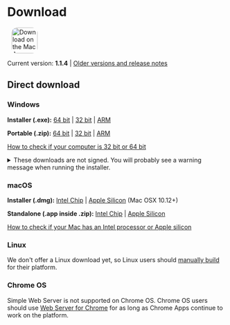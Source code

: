 # Download

<ms-store-badge productid="9PC6682RJCDD" size="large" style="margin-right: 10px;"></ms-store-badge><a href="https://apps.apple.com/us/app/simple-web-server/id1625925255?mt=12&amp;itsct=apps_box_badge&amp;itscg=30200" target="_blank" rel="noopener"><img src="/appstorebadge.svg" alt="Download on the Mac App Store" style="border-radius:13px;height: 60px;"></a>

Current version: **1.1.4** | [Older versions and release notes](https://github.com/terreng/simple-web-server/releases)

## Direct download

### Windows

**Installer (.exe):** [64 bit](https://github.com/terreng/simple-web-server/releases/download/v1.1.4/Simple-Web-Server-Installer-1.1.4-x64.exe) | [32 bit](https://github.com/terreng/simple-web-server/releases/download/v1.1.4/Simple-Web-Server-Installer-1.1.4-ia32.exe) | [ARM](https://github.com/terreng/simple-web-server/releases/download/v1.1.4/Simple-Web-Server-Installer-1.1.4-arm64.exe)

**Portable (.zip):** [64 bit](https://github.com/terreng/simple-web-server/releases/download/v1.1.4/Simple-Web-Server-1.1.4-win.zip) | [32 bit](https://github.com/terreng/simple-web-server/releases/download/v1.1.4/Simple-Web-Server-1.1.4-ia32-win.zip) | [ARM](https://github.com/terreng/simple-web-server/releases/download/v1.1.4/Simple-Web-Server-1.1.4-arm64-win.zip)

[How to check if your computer is 32 bit or 64 bit](https://support.microsoft.com/en-us/windows/32-bit-and-64-bit-windows-frequently-asked-questions-c6ca9541-8dce-4d48-0415-94a3faa2e13d)

<p>
<details>
  <summary>These downloads are not signed. You will probably see a warning message when running the installer.</summary>

  Click **More info** and then **Run anyway** to continue.

  <figure>
      <img src='/images/windows_code_sign_warning.jpeg' style='width: 350px'>
      <figcaption>Windows Defender warning message</figcaption>
  </figure>
</details>
</p>


### macOS

**Installer (.dmg):** [Intel Chip](https://github.com/terreng/simple-web-server/releases/download/v1.1.4/Simple-Web-Server-1.1.4.dmg) | [Apple Silicon](https://github.com/terreng/simple-web-server/releases/download/v1.1.4/Simple-Web-Server-1.1.4-arm64.dmg) (Mac OSX 10.12+)

**Standalone (.app inside .zip):** [Intel Chip](https://github.com/terreng/simple-web-server/releases/download/v1.1.4/Simple-Web-Server-1.1.4-mac.zip) | [Apple Silicon](https://github.com/terreng/simple-web-server/releases/download/v1.1.4/Simple-Web-Server-1.1.4-arm64-mac.zip)

[How to check if your Mac has an Intel processor or Apple silicon](https://support.apple.com/en-us/HT211814)

### Linux

We don't offer a Linux download yet, so Linux users should [manually build](/docs/build.md) for their platform.

### Chrome OS

Simple Web Server is not supported on Chrome OS. Chrome OS users should use [Web Server for Chrome](https://chrome.google.com/webstore/detail/web-server-for-chrome/ofhbbkphhbklhfoeikjpcbhemlocgigb) for as long as Chrome Apps continue to work on the platform.